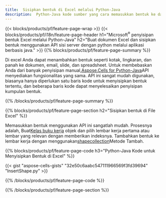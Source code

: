 ```yaml
---
title:  Sisipkan bentuk di Excel melalui Python-Java
description:  Python-Java kode sumber yang cara memasukkan bentuk ke dalam file Excel Microsoft menggunakan Python-Java Perpustakaan.
---
```

{{< blocks/products/pf/feature-page-wrap >}}
{{< blocks/products/pf/i18n/feature-page-header h1="Microsoft<sup>&reg;</sup> penyisipan bentuk Excel melalui Python-Java" h2="Buat dokumen Excel dan sisipkan bentuk menggunakan API sisi server dengan python melalui aplikasi berbasis java." >}}
{{% blocks/products/pf/feature-page-summary %}}

 Di excel Anda dapat menambahkan bentuk seperti kotak, lingkaran, dan panah ke dokumen, email, slide, dan spreadsheet. Untuk membebaskan Anda dari banyak penyisipan manual,[Aspose.Cells for Python-Java](https://releases.aspose.com/cells/python-java)API menyediakan fungsionalitas yang sama. API ini sangat mudah digunakan, biasanya hanya diperlukan satu baris kode untuk menyisipkan bentuk tertentu, dan beberapa baris kode dapat menyelesaikan penyisipan kumpulan bentuk.

{{% /blocks/products/pf/feature-page-summary %}}

{{% blocks/products/pf/feature-page-section h2="Sisipkan bentuk di File Excel" %}}

 Memasukkan bentuk menggunakan API ini sangatlah mudah. Prosesnya adalah, Buat[Kelas buku kerja](https://reference.aspose.com/cells/python-java/asposecells.api/Workbook) objek dan pilih lembar kerja pertama atau lembar yang relevan dengan memberikan indeksnya. Tambahkan bentuk ke lembar kerja dengan menggunakan[shapecollection](https://reference.aspose.com/cells/python-java/asposecells.api/ShapeCollection)Metode Tambah.

{{% blocks/products/pf/feature-page-code h3="Python-Java Kode untuk Menyisipkan Bentuk di Excel" %}}

{{< gist "aspose-cells-gists" "32e50c6aabc547111966569f3fd39694" "InsertShape.py" >}}

{{% /blocks/products/pf/feature-page-code %}}

{{% /blocks/products/pf/feature-page-section %}}
